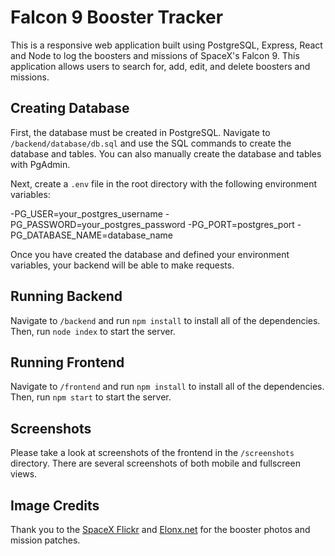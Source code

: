 # Falcon 9 Booster Tracker

This is a responsive web application built using PostgreSQL, Express, React and Node to log the boosters and missions of SpaceX's Falcon 9. This application allows users to search for, add, edit, and delete boosters and missions.

## Creating Database

First, the database must be created in PostgreSQL. Navigate to `/backend/database/db.sql` and use the SQL commands to create the database and tables. You can also manually create the database and tables with PgAdmin.

Next, create a `.env` file in the root directory with the following environment variables:

-PG_USER=your_postgres_username
-PG_PASSWORD=your_postgres_password
-PG_PORT=postgres_port
-PG_DATABASE_NAME=database_name

Once you have created the database and defined your environment variables, your backend will be able to make requests.

## Running Backend

Navigate to `/backend` and run `npm install` to install all of the dependencies. Then, run `node index` to start the server.

## Running Frontend

Navigate to `/frontend` and run `npm install` to install all of the dependencies. Then, run `npm start` to start the server.

## Screenshots

Please take a look at screenshots of the frontend in the `/screenshots` directory. There are several screenshots of both mobile and fullscreen views.

## Image Credits

Thank you to the [SpaceX Flickr](https://www.flickr.com/photos/spacex) and [Elonx.net](elonx.net) for the booster photos and mission patches.